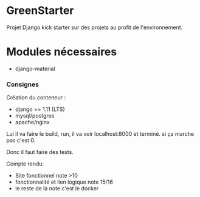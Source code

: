 # GreenStarter
Projet Django kick starter sur des projets au profit de l'environnement.

# Modules nécessaires
* django-material


### Consignes
Création du conteneur :
* django == 1.11 (LTS)
* mysql/postgres
* apache/nginx

Lui il va faire le build, run, il va voir localhost:8000 et terminé. si ça marche pas c'est 0.

Donc il faut faire des tests.

Compte rendu:
* Site fonctionnel note >10
* fonctionnalité et lien logique note 15/16
* le reste de la note c'est le docker